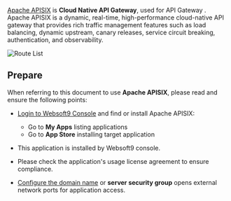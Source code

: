 [Apache APISIX](https://apisix.apache.org/) is **Cloud Native API Gateway**, used for API Gateway . Apache APISIX is a dynamic, real-time, high-performance cloud-native API gateway that provides rich traffic management features such as load balancing, dynamic upstream, canary releases, service circuit breaking, authentication, and observability.


![Route List](https://libs.websoft9.com/Websoft9/DocsPicture/zh/apisix/apisix-routelist-websoft9.png)


## Prepare

When referring to this document to use **Apache APISIX**, please read and ensure the following points:

- [Login to Websoft9 Console](./login-console) and find or install Apache APISIX:
  - Go to **My Apps** listing applications 
  - Go to **App Store** installing target application

- This application is installed by Websoft9 console.


- Please check the application's usage license agreement to ensure compliance.


- [Configure the domain name](./domain-set) or **server security group** opens external network ports for application access.